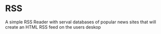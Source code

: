 # RSS
A simple RSS Reader with serval databases of popular news sites that will create an HTML RSS feed on the users deskop
